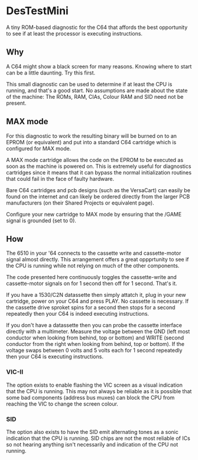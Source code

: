 # DesTestMini

A tiny ROM-based diagnostic for the C64 that affords the best opportunity to see if at least the processor is executing instructions.

## Why
A C64 might show a black screen for many reasons.  Knowing where to start can be a little daunting.  Try this first.

This small diagnostic can be used to determine if at least the CPU is running, and that's a good start.
No assumptions are made about the state of the machine: The ROMs, RAM, CIAs, Colour RAM and SID need not be present.

## MAX mode
For this diagnostic to work the resulting binary will be burned on to an EPROM (or equivalent) and put into a
standard C64 cartridge which is configured for MAX mode.

A MAX mode cartridge allows the code on the EPROM to be executed as soon as the machine is powered on.  This is
extremely useful for diagnostics cartridges since it means that it can bypass the normal initialization routines
that could fail in the face of faulty hardware.

Bare C64 cartridges and pcb designs (such as the VersaCart) can easily be found on the internet and can likely be
ordered directly from the larger PCB manufacturers (on their Shared Projects or equivalent page).

Configure your new cartridge to MAX mode by ensuring that the /GAME signal is grounded (set to 0).

## How
The 6510 in your '64 connects to the cassette write and cassette-motor signal almost directly.  This arrangement offers a great oppprtunity to see if the CPU is running while not relying on much of the other components.

The code presented here continuously toggles the cassette-write and cassette-motor signals on for 1 second then off for 1 second. That's it.

If you have a 1530/C2N datassette then simply attatch it, plug in your new cartridge, power on your C64 and press PLAY.  No cassette is necessary.  If the cassette drive sproket spins for a second then stops for a second repeatedly then your C64 is indeed executing instructions.

If you don't have a datassette then you can probe the cassette interface directly with a multimeter.  Measure the voltage between the GND (left most conductor when looking from behind, top or bottom) and WRITE (second conductor from the right when looking from behind, top or bottom). If the
voltage swaps between 0 volts and 5 volts each for 1 second repeatedly then your C64 is executing instructions.

### VIC-II
The option exists to enable flashing the VIC screen as a visual indication that the CPU is running.  This may not always be reliable as it is possible that some bad components (address bus muxes) can block the CPU from reaching the VIC to change the screen colour.

### SID
The option also exists to have the SID emit alternating tones as a sonic indication that the CPU is running.  SID chips are not the most reliable of ICs so not hearing anything isn't necessarily and indication of the CPU not running.

